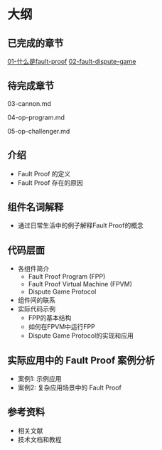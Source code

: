 # 大纲

## 已完成的章节

[01-什么是fault-proof](https://github.com/joohhnnn/The-book-of-optimism-fault-proof-CN/blob/main/01-what-is-fault-proof.md)
[02-fault-dispute-game](https://github.com/joohhnnn/The-book-of-optimism-fault-proof-CN/blob/main/02-fault-dispute-game.md)

## 待完成章节

03-cannon.md

04-op-program.md

05-op-challenger.md

## 介绍

- Fault Proof 的定义
- Fault Proof 存在的原因

## 组件名词解释

- 通过日常生活中的例子解释Fault Proof的概念

## 代码层面

- 各组件简介
  - Fault Proof Program (FPP)
  - Fault Proof Virtual Machine (FPVM)
  - Dispute Game Protocol
- 组件间的联系
- 实际代码示例
  - FPP的基本结构
  - 如何在FPVM中运行FPP
  - Dispute Game Protocol的实现和应用

## 实际应用中的 Fault Proof 案例分析

- 案例1: 示例应用
- 案例2: 复杂应用场景中的 Fault Proof

## 参考资料

- 相关文献
- 技术文档和教程
